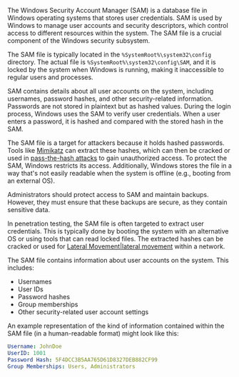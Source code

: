 The Windows Security Account Manager (SAM) is a database file in Windows operating systems that stores user credentials. SAM is used by Windows to manage user accounts and security descriptors, which control access to different resources within the system. The SAM file is a crucial component of the Windows security subsystem.

The SAM file is typically located in the `%SystemRoot%\system32\config` directory. The actual file is `%SystemRoot%\system32\config\SAM`, and it is locked by the system when Windows is running, making it inaccessible to regular users and processes.

SAM contains details about all user accounts on the system, including usernames, password hashes, and other security-related information. Passwords are not stored in plaintext but as hashed values. During the login process, Windows uses the SAM to verify user credentials. When a user enters a password, it is hashed and compared with the stored hash in the SAM.

The SAM file is a target for attackers because it holds hashed passwords. Tools like [Mimikatz]() can extract these hashes, which can then be cracked or used in [pass-the-hash attacks]() to gain unauthorized access. To protect the SAM, Windows restricts its access. Additionally, Windows stores the file in a way that's not easily readable when the system is offline (e.g., booting from an external OS).

Administrators should protect access to SAM and maintain backups. However, they must ensure that these backups are secure, as they contain sensitive data.

In penetration testing, the SAM file is often targeted to extract user credentials. This is typically done by booting the system with an alternative OS or using tools that can read locked files. The extracted hashes can be cracked or used for [Lateral Movement|lateral movement]() within a network.

The SAM file contains information about user accounts on the system. This includes:

- Usernames
- User IDs
- Password hashes
- Group memberships
- Other security-related user account settings

An example representation of the kind of information contained within the SAM file (in a human-readable format) might look like this:

```yaml
Username: JohnDoe
UserID: 1001
Password Hash: 5F4DCC3B5AA765D61D8327DEB882CF99
Group Memberships: Users, Administrators
```

